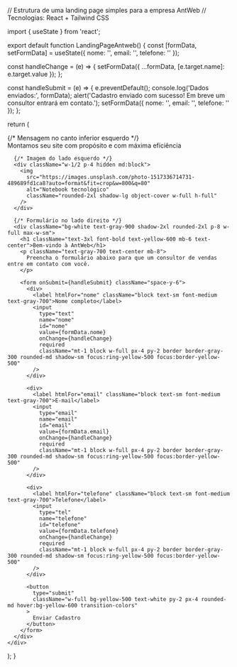 // Estrutura de uma landing page simples para a empresa AntWeb
// Tecnologias: React + Tailwind CSS

import { useState } from 'react';

export default function LandingPageAntweb() {
  const [formData, setFormData] = useState({
    nome: '',
    email: '',
    telefone: ''
  });

  const handleChange = (e) => {
    setFormData({ ...formData, [e.target.name]: e.target.value });
  };

  const handleSubmit = (e) => {
    e.preventDefault();
    console.log('Dados enviados:', formData);
    alert('Cadastro enviado com sucesso! Em breve um consultor entrará em contato.');
    setFormData({ nome: '', email: '', telefone: '' });
  };

  return (
    <div className="min-h-screen bg-gray-800 flex items-center justify-between p-4 text-white relative">
      {/* Mensagem no canto inferior esquerdo */}
      <div className="absolute bottom-4 left-4 text-white font-bold text-lg">
        Montamos seu site com propósito e com máxima eficiência
      </div>

      {/* Imagem do lado esquerdo */}
      <div className="w-1/2 p-4 hidden md:block">
        <img 
          src="https://images.unsplash.com/photo-1517336714731-489689fd1ca8?auto=format&fit=crop&w=800&q=80" 
          alt="Notebook tecnológico" 
          className="rounded-2xl shadow-lg object-cover w-full h-full"
        />
      </div>

      {/* Formulário no lado direito */}
      <div className="bg-white text-gray-900 shadow-2xl rounded-2xl p-8 w-full max-w-sm">
        <h1 className="text-3xl font-bold text-yellow-600 mb-6 text-center">Bem-vindo à AntWeb</h1>
        <p className="text-gray-700 text-center mb-8">
          Preencha o formulário abaixo para que um consultor de vendas entre em contato com você.
        </p>

        <form onSubmit={handleSubmit} className="space-y-6">
          <div>
            <label htmlFor="nome" className="block text-sm font-medium text-gray-700">Nome completo</label>
            <input
              type="text"
              name="nome"
              id="nome"
              value={formData.nome}
              onChange={handleChange}
              required
              className="mt-1 block w-full px-4 py-2 border border-gray-300 rounded-md shadow-sm focus:ring-yellow-500 focus:border-yellow-500"
            />
          </div>

          <div>
            <label htmlFor="email" className="block text-sm font-medium text-gray-700">E-mail</label>
            <input
              type="email"
              name="email"
              id="email"
              value={formData.email}
              onChange={handleChange}
              required
              className="mt-1 block w-full px-4 py-2 border border-gray-300 rounded-md shadow-sm focus:ring-yellow-500 focus:border-yellow-500"
            />
          </div>

          <div>
            <label htmlFor="telefone" className="block text-sm font-medium text-gray-700">Telefone</label>
            <input
              type="tel"
              name="telefone"
              id="telefone"
              value={formData.telefone}
              onChange={handleChange}
              required
              className="mt-1 block w-full px-4 py-2 border border-gray-300 rounded-md shadow-sm focus:ring-yellow-500 focus:border-yellow-500"
            />
          </div>

          <button
            type="submit"
            className="w-full bg-yellow-500 text-white py-2 px-4 rounded-md hover:bg-yellow-600 transition-colors"
          >
            Enviar Cadastro
          </button>
        </form>
      </div>
    </div>
  );
}
